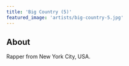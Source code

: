```yaml
---
title: 'Big Country (5)'
featured_image: 'artists/big-country-5.jpg'
---
```


## About

Rapper from New York City, USA.
